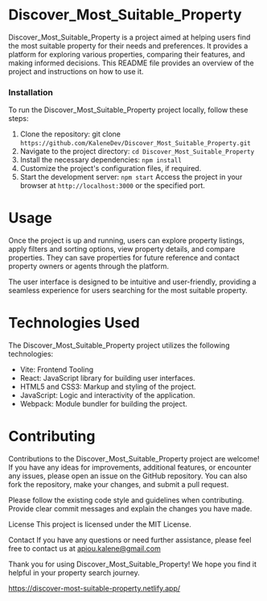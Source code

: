 # Discover_Most_Suitable_Property
Discover_Most_Suitable_Property is a project aimed at helping users find the most suitable property for their needs and preferences. It provides a platform for exploring various properties, comparing their features, and making informed decisions. This README file provides an overview of the project and instructions on how to use it.

### Installation
To run the Discover_Most_Suitable_Property project locally, follow these steps:

1. Clone the repository: git clone `https://github.com/KaleneDev/Discover_Most_Suitable_Property.git`
2. Navigate to the project directory: `cd Discover_Most_Suitable_Property`
3. Install the necessary dependencies: `npm install`
4. Customize the project's configuration files, if required.
5. Start the development server: `npm start`
Access the project in your browser at `http://localhost:3000` or the specified port.
# Usage
Once the project is up and running, users can explore property listings, apply filters and sorting options, view property details, and compare properties. They can save properties for future reference and contact property owners or agents through the platform.

The user interface is designed to be intuitive and user-friendly, providing a seamless experience for users searching for the most suitable property.

# Technologies Used
The Discover_Most_Suitable_Property project utilizes the following technologies:
- Vite: Frontend Tooling
- React: JavaScript library for building user interfaces.
- HTML5 and CSS3: Markup and styling of the project.
- JavaScript: Logic and interactivity of the application.
- Webpack: Module bundler for building the project.
# Contributing
Contributions to the Discover_Most_Suitable_Property project are welcome! If you have any ideas for improvements, additional features, or encounter any issues, please open an issue on the GitHub repository. You can also fork the repository, make your changes, and submit a pull request.

Please follow the existing code style and guidelines when contributing. Provide clear commit messages and explain the changes you have made.

License
This project is licensed under the MIT License.

Contact
If you have any questions or need further assistance, please feel free to contact us at apiou.kalene@gmail.com

Thank you for using Discover_Most_Suitable_Property! We hope you find it helpful in your property search journey.

https://discover-most-suitable-property.netlify.app/
